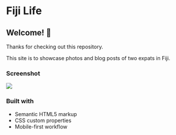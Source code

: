 # Fiji Life

## Welcome! 👋

Thanks for checking out this repository.

This site is to showcase photos and blog posts of two expats in Fiji.

### Screenshot

![](./screenshot.jpg)

### Built with

- Semantic HTML5 markup
- CSS custom properties
- Mobile-first workflow
